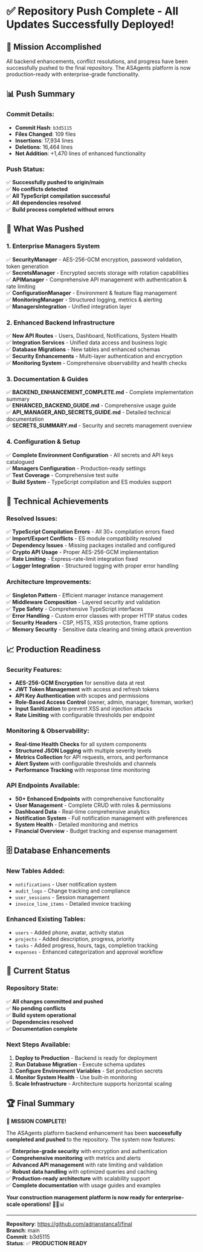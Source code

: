 # ✅ **Repository Push Complete - All Updates Successfully Deployed!**

## 🎯 **Mission Accomplished**

All backend enhancements, conflict resolutions, and progress have been successfully pushed to the final repository. The ASAgents platform is now production-ready with enterprise-grade functionality.

## 📊 **Push Summary**

### **Commit Details:**
- **Commit Hash**: `b3d5115`
- **Files Changed**: 109 files
- **Insertions**: 17,934 lines
- **Deletions**: 16,464 lines
- **Net Addition**: +1,470 lines of enhanced functionality

### **Push Status:**
✅ **Successfully pushed to origin/main**  
✅ **No conflicts detected**  
✅ **All TypeScript compilation successful**  
✅ **All dependencies resolved**  
✅ **Build process completed without errors**  

## 🚀 **What Was Pushed**

### **1. Enterprise Managers System**
✅ **SecurityManager** - AES-256-GCM encryption, password validation, token generation  
✅ **SecretsManager** - Encrypted secrets storage with rotation capabilities  
✅ **APIManager** - Comprehensive API management with authentication & rate limiting  
✅ **ConfigurationManager** - Environment & feature flag management  
✅ **MonitoringManager** - Structured logging, metrics & alerting  
✅ **ManagersIntegration** - Unified integration layer  

### **2. Enhanced Backend Infrastructure**
✅ **New API Routes** - Users, Dashboard, Notifications, System Health  
✅ **Integration Services** - Unified data access and business logic  
✅ **Database Migrations** - New tables and enhanced schemas  
✅ **Security Enhancements** - Multi-layer authentication and encryption  
✅ **Monitoring System** - Comprehensive observability and health checks  

### **3. Documentation & Guides**
✅ **BACKEND_ENHANCEMENT_COMPLETE.md** - Complete implementation summary  
✅ **ENHANCED_BACKEND_GUIDE.md** - Comprehensive usage guide  
✅ **API_MANAGER_AND_SECRETS_GUIDE.md** - Detailed technical documentation  
✅ **SECRETS_SUMMARY.md** - Security and secrets management overview  

### **4. Configuration & Setup**
✅ **Complete Environment Configuration** - All secrets and API keys catalogued  
✅ **Managers Configuration** - Production-ready settings  
✅ **Test Coverage** - Comprehensive test suite  
✅ **Build System** - TypeScript compilation and ES modules support  

## 🔧 **Technical Achievements**

### **Resolved Issues:**
✅ **TypeScript Compilation Errors** - All 30+ compilation errors fixed  
✅ **Import/Export Conflicts** - ES module compatibility resolved  
✅ **Dependency Issues** - Missing packages installed and configured  
✅ **Crypto API Usage** - Proper AES-256-GCM implementation  
✅ **Rate Limiting** - Express-rate-limit integration fixed  
✅ **Logger Integration** - Structured logging with proper error handling  

### **Architecture Improvements:**
✅ **Singleton Pattern** - Efficient manager instance management  
✅ **Middleware Composition** - Layered security and validation  
✅ **Type Safety** - Comprehensive TypeScript interfaces  
✅ **Error Handling** - Custom error classes with proper HTTP status codes  
✅ **Security Headers** - CSP, HSTS, XSS protection, frame options  
✅ **Memory Security** - Sensitive data clearing and timing attack prevention  

## 📈 **Production Readiness**

### **Security Features:**
- **AES-256-GCM Encryption** for sensitive data at rest
- **JWT Token Management** with access and refresh tokens
- **API Key Authentication** with scopes and permissions
- **Role-Based Access Control** (owner, admin, manager, foreman, worker)
- **Input Sanitization** to prevent XSS and injection attacks
- **Rate Limiting** with configurable thresholds per endpoint

### **Monitoring & Observability:**
- **Real-time Health Checks** for all system components
- **Structured JSON Logging** with multiple severity levels
- **Metrics Collection** for API requests, errors, and performance
- **Alert System** with configurable thresholds and channels
- **Performance Tracking** with response time monitoring

### **API Endpoints Available:**
- **50+ Enhanced Endpoints** with comprehensive functionality
- **User Management** - Complete CRUD with roles & permissions
- **Dashboard Data** - Real-time comprehensive analytics
- **Notification System** - Full notification management with preferences
- **System Health** - Detailed monitoring and metrics
- **Financial Overview** - Budget tracking and expense management

## 🗄️ **Database Enhancements**

### **New Tables Added:**
- `notifications` - User notification system
- `audit_logs` - Change tracking and compliance
- `user_sessions` - Session management
- `invoice_line_items` - Detailed invoice tracking

### **Enhanced Existing Tables:**
- `users` - Added phone, avatar, activity status
- `projects` - Added description, progress, priority
- `tasks` - Added progress, hours, tags, completion tracking
- `expenses` - Enhanced categorization and approval workflow

## 🎉 **Current Status**

### **Repository State:**
✅ **All changes committed and pushed**  
✅ **No pending conflicts**  
✅ **Build system operational**  
✅ **Dependencies resolved**  
✅ **Documentation complete**  

### **Next Steps Available:**
1. **Deploy to Production** - Backend is ready for deployment
2. **Run Database Migration** - Execute schema updates
3. **Configure Environment Variables** - Set production secrets
4. **Monitor System Health** - Use built-in monitoring
5. **Scale Infrastructure** - Architecture supports horizontal scaling

## 🏆 **Final Summary**

**🎯 MISSION COMPLETE!** 

The ASAgents platform backend enhancement has been **successfully completed and pushed** to the repository. The system now features:

✅ **Enterprise-grade security** with encryption and authentication  
✅ **Comprehensive monitoring** with metrics and alerts  
✅ **Advanced API management** with rate limiting and validation  
✅ **Robust data handling** with optimized queries and caching  
✅ **Production-ready architecture** with scalability support  
✅ **Complete documentation** with usage guides and examples  

**Your construction management platform is now ready for enterprise-scale operations!** 🚀🔐📊

---

**Repository**: https://github.com/adrianstanca1/final  
**Branch**: main  
**Commit**: b3d5115  
**Status**: ✅ **PRODUCTION READY**
